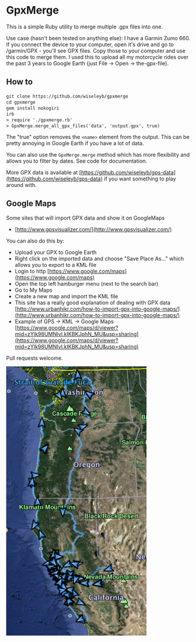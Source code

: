 # GpxMerge

This is a simple Ruby utility to merge multiple .gpx files into one.

Use case (hasn't been tested on anything else): I have a Garmin Zumo 660. If you connect the device to your computer, open it's drive and go to /garmin/GPX - you'll see GPX files. Copy those to your computer and use this code to merge them. I used this to upload all my motorcycle rides over the past 3 years to Google Earth (just File -> Open -> the-gpx-file).

## How to

	git clone https://github.com/wiseleyb/gpxmerge
	cd gpxmerge
	gem install nokogiri
	irb
	> require './gpxmerge.rb'
	> GpxMerge.merge_all_gpx_files('data', 'output.gpx', true)

The "true" option removes the `<name>` element from the output. This can be pretty annoying in Google Earth if you have a lot of data.

You can also use the `GpxMerge.merge` method which has more flexibility and allows you to filter by dates. See code for documentation.

More GPX data is available at [https://github.com/wiseleyb/gps-data](https://github.com/wiseleyb/gps-data) if you want something to play around with.

## Google Maps

Some sites that will import GPX data and show it on GoogleMaps

* [http://www.gpsvisualizer.com/](http://www.gpsvisualizer.com/)

You can also do this by:

* Upload your GPX to Google Earth
* Right click on the imported data and choose "Save Place As..." which allows you to export to a KML file
* Login to http [https://www.google.com/maps](https://www.google.com/maps)
* Open the top left hamburger menu (next to the search bar)
* Go to My Maps
* Create a new map and import the KML file
* This site has a really good explanation of dealing with GPX data [http://www.urbanhikr.com/how-to-import-gpx-into-google-maps/](http://www.urbanhikr.com/how-to-import-gpx-into-google-maps/)
* Example of GPS -> KML -> Google Maps [https://www.google.com/maps/d/viewer?mid=zYlk98UMNIvI.kIKBKJphN_MU&usp=sharing](https://www.google.com/maps/d/viewer?mid=zYlk98UMNIvI.kIKBKJphN_MU&usp=sharing)

Pull requests welcome.

<img src='https://raw.githubusercontent.com/wiseleyb/gpxmerge/master/sample.png'/>

